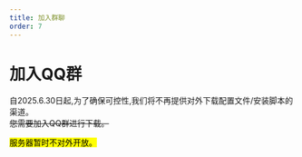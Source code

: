 ```yaml
---
title: 加入群聊
order: 7
---
```

# 加入QQ群

自2025.6.30日起,为了确保可控性,我们将不再提供对外下载配置文件/安装脚本的渠道。\
~~您需要加入QQ群进行下载。~~

<mark>服务器暂时不对外开放。</mark>